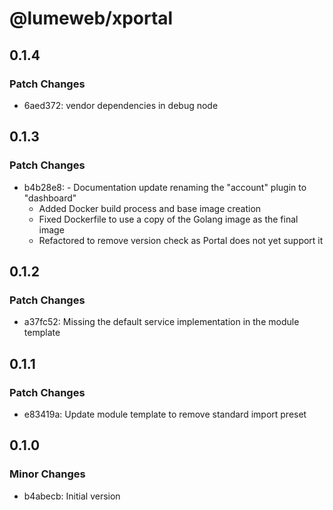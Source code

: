 # @lumeweb/xportal

## 0.1.4

### Patch Changes

- 6aed372: vendor dependencies in debug node

## 0.1.3

### Patch Changes

- b4b28e8: - Documentation update renaming the "account" plugin to "dashboard"
  - Added Docker build process and base image creation
  - Fixed Dockerfile to use a copy of the Golang image as the final image
  - Refactored to remove version check as Portal does not yet support it

## 0.1.2

### Patch Changes

- a37fc52: Missing the default service implementation in the module template

## 0.1.1

### Patch Changes

- e83419a: Update module template to remove standard import preset

## 0.1.0

### Minor Changes

- b4abecb: Initial version
